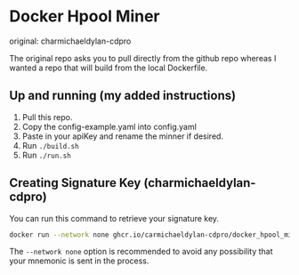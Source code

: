 # Docker Hpool Miner
original: charmichaeldylan-cdpro

The original repo asks you to pull directly from the github repo whereas I wanted a repo that will build from the local Dockerfile.

## Up and running (my added instructions)
1. Pull this repo.
2. Copy the config-example.yaml into config.yaml
3. Paste in your apiKey and rename the minner if desired.
4. Run `./build.sh`
5. Run `./run.sh`

## Creating Signature Key (charmichaeldylan-cdpro)
You can run this command to retrieve your signature key.
```sh
docker run --network none ghcr.io/carmichaeldylan-cdpro/docker_hpool_miner ./plot-sign -action sign -sign-mnemonic "your mnemonic here"
```
The `--network none` option is recommended to avoid any possibility that your mnemonic is sent in the process.